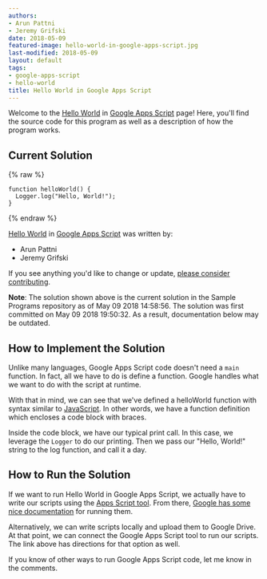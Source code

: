 ```yaml
---
authors:
- Arun Pattni
- Jeremy Grifski
date: 2018-05-09
featured-image: hello-world-in-google-apps-script.jpg
last-modified: 2018-05-09
layout: default
tags:
- google-apps-script
- hello-world
title: Hello World in Google Apps Script
---
```


Welcome to the [Hello World](https://sampleprograms.io/projects/hello-world) in [Google Apps Script](https://sampleprograms.io/languages/google-apps-script) page! Here, you'll find the source code for this program as well as a description of how the program works.

## Current Solution

{% raw %}

```google_apps_script
function helloWorld() {
  Logger.log("Hello, World!");
}
```

{% endraw %}

[Hello World](https://sampleprograms.io/projects/hello-world) in [Google Apps Script](https://sampleprograms.io/languages/google-apps-script) was written by:

- Arun Pattni
- Jeremy Grifski

If you see anything you'd like to change or update, [please consider contributing](https://github.com/TheRenegadeCoder/sample-programs).

**Note**: The solution shown above is the current solution in the Sample Programs repository as of May 09 2018 14:58:56. The solution was first committed on May 09 2018 19:50:32. As a result, documentation below may be outdated.

## How to Implement the Solution

Unlike many languages, Google Apps Script code doesn't need a `main` function. In fact, all we have to do is define a function. Google handles what we want to do with the script at runtime.

With that in mind, we can see that we've defined a helloWorld function with syntax similar to [JavaScript][1]. In other words, we have a function definition which encloses a code block with braces.

Inside the code block, we have our typical print call. In this case, we leverage the `Logger` to do our printing. Then we pass our "Hello, World!" string to the log function, and call it a day.

[1]: https://en.wikipedia.org/wiki/JavaScript


## How to Run the Solution

If we want to run Hello World in Google Apps Script, we actually have to write our scripts using the [Apps Script tool][2]. From there, [Google has some nice documentation][3] for running them.

Alternatively, we can write scripts locally and upload them to Google Drive. At that point, we can connect the Google Apps Script tool to run our scripts. The link above has directions for that option as well.

If you know of other ways to run Google Apps Script code, let me know in the comments.

[2]: https://developers.google.com/apps-script/guides/clasp
[3]: https://developers.google.com/apps-script

